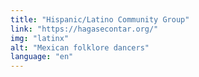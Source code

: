 ```yaml
---
title: "Hispanic/Latino Community Group"
link: "https://hagasecontar.org/"
img: "latinx"
alt: "Mexican folklore dancers"
language: "en"
---
```


